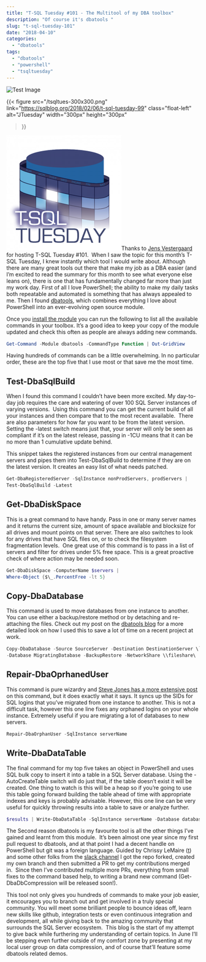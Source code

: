 ```yaml
---
title: "T-SQL Tuesday #101 - The Multitool of my DBA toolbox"
description: "Of course it's dbatools "
slug: "t-sql-tuesday-101"
date: "2018-04-10"
categories:
  - "dbatools"
tags:
  - "dbatools"
  - "powershell"
  - "tsqltuesday"
---
```


<!--
TODO:
 - T-SQL image float left
-->

![Test Image](/tsqltues-300x300.png)

{{<
  figure src="/tsqltues-300x300.png"
         link="https://sqlblog.org/2018/02/06/t-sql-tuesday-99"
         class="float-left"
         alt="JTuesday"
         width="300px"
         height="300px"
>}}


[![MJTuesday](tsqltues-300x300.png)](http://t-sql.dk/?p=1947)Thanks to [Jens Vestergaard](http://t-sql.dk/) for hosting T-SQL Tuesday #101.  When I saw the topic for this month’s T-SQL Tuesday, I knew instantly which tool I would write about. Although there are many great tools out there that make my job as a DBA easier (and I’m excited to read the summary for this month to see what everyone else leans on), there is one that has fundamentally changed far more than just my work day. First of all I love PowerShell; the ability to make my daily tasks both repeatable and automated is something that has always appealed to me. Then I found [dbatools](http://dbatools.io), which combines everything I love about PowerShell into an ever-evolving open source module.

Once you [install the module](https://dbatools.io/install) you can run the following to list all the available commands in your toolbox. It’s a good idea to keep your copy of the module updated and check this often as people are always adding new commands.

```PowerShell
Get-Command -Module dbatools -CommandType Function | Out-GridView
```

Having hundreds of commands can be a little overwhelming. In no particular order, these are the top five that I use most or that save me the most time.

## Test-DbaSqlBuild

When I found this command I couldn’t have been more excited. My day-to-day job requires the care and watering of over 100 SQL Server instances of varying versions.  Using this command you can get the current build of all your instances and then compare that to the most recent available.  There are also parameters for how far you want to be from the latest version. Setting the -latest switch means just that, your server will only be seen as compliant if it’s on the latest release, passing in -1CU means that it can be no more than 1 cumulative update behind.

This snippet takes the registered instances from our central management servers and pipes them into Test-DbaSqlBuild to determine if they are on the latest version. It creates an easy list of what needs patched.

```PowerShell
Get-DbaRegisteredServer -SqlInstance nonProdServers, prodServers |
Test-DbaSqlBuild -Latest
```

## Get-DbaDiskSpace

This is a great command to have handy. Pass in one or many server names and it returns the current size, amount of space available and blocksize for all drives and mount points on that server. There are also switches to look for any drives that have SQL files on, or to check the filesystem fragmentation levels.  One great use of this command is to pass in a list of servers and filter for drives under 5% free space. This is a great proactive check of where action may be needed soon.

```PowerShell
Get-DbaDiskSpace -ComputerName $servers |
Where-Object {$\_.PercentFree -lt 5}
```

## Copy-DbaDatabase

This command is used to move databases from one instance to another. You can use either a backup/restore method or by detaching and re-attaching the files. Check out my post on the [dbatools blog](https://dbatools.io/migrating-application-dbs/) for a more detailed look on how I used this to save a lot of time on a recent project at work.

```PowerShell
Copy-DbaDatabase -Source SourceServer -Destination DestinationServer \`
-Database MigratingDatabase -BackupRestore -NetworkShare \\fileshare\
```

## Repair-DbaOprhanedUser

This command is pure wizardry and [Steve Jones has a more extensive post](https://voiceofthedba.com/2018/02/16/dbatools-and-orphaned-users/) on this command, but it does exactly what it says. It syncs up the SIDs for SQL logins that you’ve migrated from one instance to another. This is not a difficult task, however this one line fixes any orphaned logins on your whole instance. Extremely useful if you are migrating a lot of databases to new servers.

```PowerShell
Repair-DbaOrphanUser -SqlInstance serverName
```

## Write-DbaDataTable

The final command for my top five takes an object in PowerShell and uses SQL bulk copy to insert it into a table in a SQL Server database. Using the -AutoCreateTable switch will do just that, if the table doesn’t exist it will be created. One thing to watch is this will be a heap so if you’re going to use this table going forward building the table ahead of time with appropriate indexes and keys is probably advisable. However, this one line can be very useful for quickly throwing results into a table to save or analyze further.

```PowerShell
$results | Write-DbaDataTable -SqlInstance serverName -Database databaseName -Table tableName -AutoCreateTable
```

The Second reason dbatools is my favourite tool is all the other things I’ve gained and learnt from this module.  It’s been almost one year since my first pull request to dbatools, and at that point I had a decent handle on PowerShell but git was a foreign language. Guided by Chrissy LeMaire ([t](http://twitter.com/cl)) and some other folks from the [slack channel](http://dbatools.io/slack) I got the repo forked, created my own branch and then submitted a PR to get my contributions merged in.  Since then I’ve contributed multiple more PRs, everything from small fixes to the command based help, to writing a brand new command (Get-DbaDbCompression will be released soon!).

This tool not only gives you hundreds of commands to make your job easier, it encourages you to branch out and get involved in a truly special community. You will meet some brilliant people to bounce ideas off, learn new skills like github, integration tests or even continuous integration and development, all while giving back to the amazing community that surrounds the SQL Server ecosystem.  This blog is the start of my attempt to give back while furthering my understanding of certain topics. In June I’ll be stepping even further outside of my comfort zone by presenting at my local user group on data compression, and of course that’ll feature some dbatools related demos.
